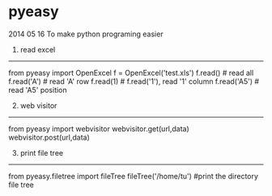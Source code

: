 pyeasy
======
2014 05 16
To make python programing easier


1. read excel
------
from pyeasy import OpenExcel
f = OpenExcel('test.xls')
f.read() # read all
f.read('A') # read 'A' row
f.read(1) # f.read('1'), read '1' column
f.read('A5') # read 'A5' position

2. web visitor
-------------
from pyeasy import webvisitor
webvisitor.get(url,data)
webvisitor.post(url,data)

3. print file tree
--------------------
from pyeasy.filetree import fileTree
fileTree('/home/tu') #print the directory file tree
